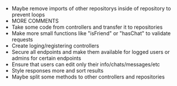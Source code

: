 - Maybe remove imports of other repositorys inside of repository to prevent loops
- MORE COMMENTS
- Take some code from controllers and transfer it to repositories
- Make more small functions like "isFriend" or "hasChat" to validate requests
- Create loging/registering controllers
- Secure all endpoints and make them available for logged users or admins for certain endpoints
- Ensure that users can edit only their info/chats/messages/etc
- Style responses more and sort results
- Maybe split some methods to other controllers and repositories